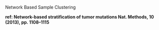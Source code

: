 Network Based Sample Clustering 

**ref: Network-based stratification of tumor mutations Nat. Methods, 10 (2013), pp. 1108–1115**
